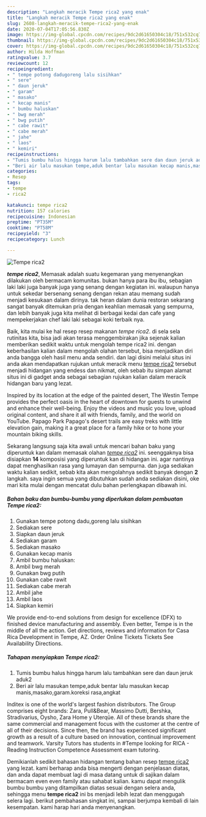 ```yaml
---
description: "Langkah meracik Tempe rica2 yang enak"
title: "Langkah meracik Tempe rica2 yang enak"
slug: 2608-langkah-meracik-tempe-rica2-yang-enak
date: 2020-07-04T17:05:56.830Z
image: https://img-global.cpcdn.com/recipes/9dc2d61650304c18/751x532cq70/tempe-rica2-foto-resep-utama.jpg
thumbnail: https://img-global.cpcdn.com/recipes/9dc2d61650304c18/751x532cq70/tempe-rica2-foto-resep-utama.jpg
cover: https://img-global.cpcdn.com/recipes/9dc2d61650304c18/751x532cq70/tempe-rica2-foto-resep-utama.jpg
author: Hilda Hoffman
ratingvalue: 3.7
reviewcount: 12
recipeingredient:
- " tempe potong dadugoreng lalu sisihkan"
- " sere"
- " daun jeruk"
- " garam"
- " masako"
- " kecap manis"
- " bumbu haluskan"
- " bwg merah"
- " bwg putih"
- " cabe rawit"
- " cabe merah"
- " jahe"
- " laos"
- " kemiri"
recipeinstructions:
- "Tumis bumbu halus hingga harum lalu tambahkan sere dan daun jeruk aduk2"
- "Beri air lalu masukan tempe,aduk bentar lalu masukan kecap manis,masako,garam.koreksi rasa,angkat"
categories:
- Resep
tags:
- tempe
- rica2

katakunci: tempe rica2 
nutrition: 157 calories
recipecuisine: Indonesian
preptime: "PT35M"
cooktime: "PT58M"
recipeyield: "3"
recipecategory: Lunch

---
```



![Tempe rica2](https://img-global.cpcdn.com/recipes/9dc2d61650304c18/751x532cq70/tempe-rica2-foto-resep-utama.jpg)

<b><i>tempe rica2</i></b>, Memasak adalah suatu kegemaran yang menyenangkan dilakukan oleh bermacam komunitas. bukan hanya para ibu ibu, sebagian laki laki juga banyak juga yang senang dengan kegiatan ini. walaupun hanya untuk sekedar bersenang senang dengan rekan atau memang sudah menjadi kesukaan dalam dirinya. tak heran dalam dunia restoran sekarang sangat banyak ditemukan pria dengan keahlian memasak yang sempurna, dan lebih banyak juga kita melihat di berbagai kedai dan cafe yang mempekerjakan chef laki laki sebagai koki terbaik nya.

Baik, kita mulai ke hal resep resep makanan <i>tempe rica2</i>. di sela sela rutinitas kita, bisa jadi akan terasa menggembirakan jika sejenak kalian memberikan sedikit waktu untuk mengolah tempe rica2 ini. dengan keberhasilan kalian dalam mengolah olahan tersebut, bisa menjadikan diri anda bangga oleh hasil menu anda sendiri. dan lagi disini melalui situs ini anda akan mendapatkan rujukan untuk meracik menu <u>tempe rica2</u> tersebut menjadi hidangan yang endess dan nikmat, oleh sebab itu simpan alamat situs ini di gadget anda sebagai sebagian rujukan kalian dalam meracik hidangan baru yang lezat.

Inspired by its location at the edge of the painted desert, The Westin Tempe provides the perfect oasis in the heart of downtown for guests to unwind and enhance their well-being. Enjoy the videos and music you love, upload original content, and share it all with friends, family, and the world on YouTube. Papago Park Papago&#39;s desert trails are easy treks with little elevation gain, making it a great place for a family hike or to hone your mountain biking skills.


Sekarang langsung saja kita awali untuk mencari bahan baku yang diperuntuk kan dalam memasak olahan <u><i>tempe rica2</i></u> ini. seenggaknya bisa disiapkan <b>14</b> komposisi yang diperuntuk kan di hidangan ini. agar nantinya dapat menghasilkan rasa yang lumayan dan sempurna. dan juga sediakan waktu kalian sedikit, sebab kita akan mengolahnya sedikit banyak dengan <b>2</b> langkah. saya ingin semua yang dibutuhkan sudah anda sediakan disini, oke mari kita mulai dengan mencatat dulu bahan perlengkapan dibawah ini.

<!--inarticleads1-->

##### Bahan baku dan bumbu-bumbu yang diperlukan dalam pembuatan Tempe rica2:

1. Gunakan  tempe potong dadu,goreng lalu sisihkan
1. Sediakan  sere
1. Siapkan  daun jeruk
1. Sediakan  garam
1. Sediakan  masako
1. Gunakan  kecap manis
1. Ambil  bumbu haluskan:
1. Ambil  bwg merah
1. Gunakan  bwg putih
1. Gunakan  cabe rawit
1. Sediakan  cabe merah
1. Ambil  jahe
1. Ambil  laos
1. Siapkan  kemiri


We provide end-to-end solutions from design for excellence (DFX) to finished device manufacturing and assembly. Even better, Tempe is in the middle of all the action. Get directions, reviews and information for Casa Rica Development in Tempe, AZ. Order Online Tickets Tickets See Availability Directions. 

<!--inarticleads2-->

##### Tahapan menyiapkan Tempe rica2:

1. Tumis bumbu halus hingga harum lalu tambahkan sere dan daun jeruk aduk2
1. Beri air lalu masukan tempe,aduk bentar lalu masukan kecap manis,masako,garam.koreksi rasa,angkat


Inditex is one of the world&#39;s largest fashion distributors. The Group comprises eight brands: Zara, Pull&amp;Bear, Massimo Dutti, Bershka, Stradivarius, Oysho, Zara Home y Uterqüe. All of these brands share the same commercial and management focus with the customer at the centre of all of their decisions. Since then, the brand has experienced significant growth as a result of a culture based on innovation, continual improvement and teamwork. Varsity Tutors has students in #Tempe looking for RICA - Reading Instruction Competence Assessment exam tutoring. 

Demikianlah sedikit bahasan hidangan tentang bahan resep <u>tempe rica2</u> yang lezat. kami berharap anda bisa mengerti dengan penjelasan diatas, dan anda dapat membuat lagi di masa datang untuk di sajikan dalam bermacam even even family atau sahabat kalian. kamu dapat mengulik bumbu bumbu yang ditampilkan diatas sesuai dengan selera anda, sehingga menu <b>tempe rica2</b> ini bs menjadi lebih lezat dan menggugah selera lagi. berikut pembahasan singkat ini, sampai berjumpa kembali di lain kesempatan. kami harap hari anda menyenangkan.
